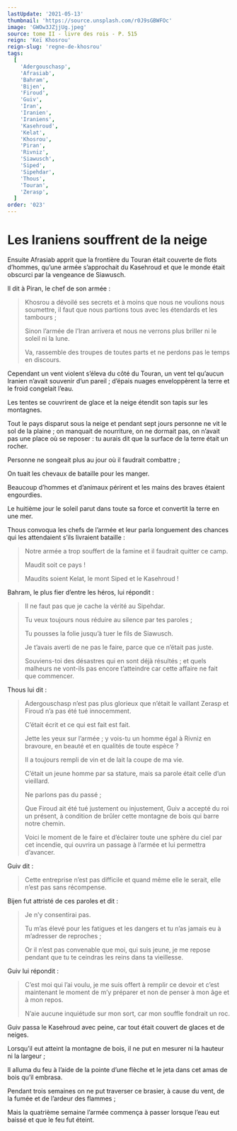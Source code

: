 ```yaml
---
lastUpdate: '2021-05-13'
thumbnail: 'https://source.unsplash.com/r0J9sGBWFOc'
image: 'GWOw3JZjjUg.jpeg'
source: tome II - livre des rois - P. 515
reign: 'Keï Khosrou'
reign-slug: 'regne-de-khosrou'
tags:
  [
    'Adergouschasp',
    'Afrasiab',
    'Bahram',
    'Bijen',
    'Firoud',
    'Guiv',
    'Iran',
    'Iranien',
    'Iraniens',
    'Kasehroud',
    'Kelat',
    'Khosrou',
    'Piran',
    'Rivniz',
    'Siawusch',
    'Siped',
    'Sipehdar',
    'Thous',
    'Touran',
    'Zerasp',
  ]
order: '023'
---
```


# Les Iraniens souffrent de la neige

Ensuite Afrasiab apprit que la frontière du Touran était couverte de flots d’hommes, qu’une armée s’approchait du Kasehroud et que le monde était obscurci par la vengeance de Siawusch.

Il dit à Piran, le chef de son armée :

> Khosrou a dévoilé ses secrets et à moins que nous ne voulions nous soumettre, il faut que nous partions tous avec les étendards et les tambours ;
>
> Sinon l’armée de l’Iran arrivera et nous ne verrons plus briller ni le soleil ni la lune.
>
> Va, rassemble des troupes de toutes parts et ne perdons pas le temps en discours.

Cependant un vent violent s’éleva du côté du Touran, un vent tel qu’aucun Iranien n’avait souvenir d’un pareil ; d’épais nuages enveloppèrent la terre et le froid congelait l’eau.

Les tentes se couvrirent de glace et la neige étendit son tapis sur les montagnes.

Tout le pays disparut sous la neige et pendant sept jours personne ne vit le sol de la plaine ; on manquait de nourriture, on ne dormait pas, on n’avait pas une place où se reposer : tu aurais dit que la surface de la terre était un rocher.

Personne ne songeait plus au jour où il faudrait combattre ;

On tuait les chevaux de bataille pour les manger.

Beaucoup d’hommes et d’animaux périrent et les mains des braves étaient engourdies.

Le huitième jour le soleil parut dans toute sa force et convertit la terre en une mer.

Thous convoqua les chefs de l’armée et leur parla longuement des chances qui les attendaient s’ils livraient bataille :

> Notre armée a trop souffert de la famine et il faudrait quitter ce camp.
>
> Maudit soit ce pays !
>
> Maudits soient Kelat, le mont Siped et le Kasehroud !

Bahram, le plus fier d’entre les héros, lui répondit :

> Il ne faut pas que je cache la vérité au Sipehdar.
>
> Tu veux toujours nous réduire au silence par tes paroles ;
>
> Tu pousses la folie jusqu’à tuer le fils de Siawusch.
>
> Je t’avais averti de ne pas le faire, parce que ce n’était pas juste.
>
> Souviens-toi des désastres qui en sont déjà résultés ; et quels malheurs ne vont-ils pas encore t’atteindre car cette affaire ne fait que commencer.

Thous lui dit :

> Adergouschasp n’est pas plus glorieux que n’était le vaillant Zerasp et Firoud n’a pas été tué innocemment.
>
> C’était écrit et ce qui est fait est fait.
>
> Jette les yeux sur l’armée ; y vois-tu un homme égal à Rivniz en bravoure, en beauté et en qualités de toute espèce ?
>
> Il a toujours rempli de vin et de lait la coupe de ma vie.
>
> C’était un jeune homme par sa stature, mais sa parole était celle d’un vieillard.
>
> Ne parlons pas du passé ;
>
> Que Firoud ait été tué justement ou injustement, Guiv a accepté du roi un présent, à condition de brûler cette montagne de bois qui barre notre chemin.
>
> Voici le moment de le faire et d’éclairer toute une sphère du ciel par cet incendie, qui ouvrira un passage à l’armée et lui permettra d’avancer.

Guiv dit :

> Cette entreprise n’est pas difficile et quand même elle le serait, elle n’est pas sans récompense.

Bijen fut attristé de ces paroles et dit :

> Je n’y consentirai pas.
>
> Tu m’as élevé pour les fatigues et les dangers et tu n’as jamais eu à m’adresser de reproches ;
>
> Or il n’est pas convenable que moi, qui suis jeune, je me repose pendant que tu te ceindras les reins dans ta vieillesse.

Guiv lui répondit :

> C’est moi qui l’ai voulu, je me suis offert à remplir ce devoir et c’est maintenant le moment de m’y préparer et non de penser à mon âge et à mon repos.
>
> N’aie aucune inquiétude sur mon sort, car mon souffle fondrait un roc.

Guiv passa le Kasehroud avec peine, car tout était couvert de glaces et de neiges.

Lorsqu’il eut atteint la montagne de bois, il ne put en mesurer ni la hauteur ni la largeur ;

Il alluma du feu à l’aide de la pointe d’une flèche et le jeta dans cet amas de bois qu’il embrasa.

Pendant trois semaines on ne put traverser ce brasier, à cause du vent, de la fumée et de l’ardeur des flammes ;

Mais la quatrième semaine l’armée commença à passer lorsque l’eau eut baissé et que le feu fut éteint.
